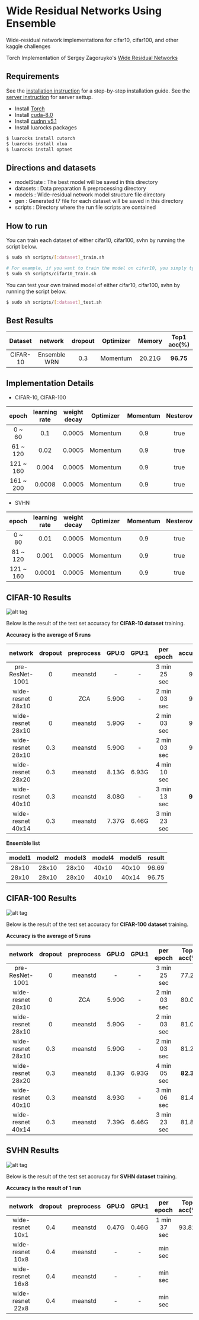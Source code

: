 # Wide Residual Networks Using Ensemble

Wide-residual network implementations for cifar10, cifar100, and other kaggle challenges

Torch Implementation of Sergey Zagoruyko's [Wide Residual Networks](https://arxiv.org/pdf/1605.07146v2.pdf)

## Requirements
See the [installation instruction](INSTALL.md) for a step-by-step installation guide.
See the [server instruction](SERVER.md) for server settup.
- Install [Torch](http://torch.ch/docs/getting-started.html)
- Install [cuda-8.0](https://developer.nvidia.com/cuda-downloads)
- Install [cudnn v5.1](https://developer.nvidia.com/cudnn)
- Install luarocks packages
```bash
$ luarocks install cutorch
$ luarocks install xlua
$ luarocks install optnet
```
## Directions and datasets
- modelState    : The best model will be saved in this directory
- datasets      : Data preparation & preprocessing directory
- models        : Wide-residual network model structure file directory
- gen           : Generated t7 file for each dataset will be saved in this directory
- scripts       : Directory where the run file scripts are contained

## How to run
You can train each dataset of either cifar10, cifar100, svhn by running the script below.
```bash
$ sudo sh scripts/[:dataset]_train.sh

# For example, if you want to train the model on cifar10, you simply type
$ sudo sh scripts/cifar10_train.sh
```

You can test your own trained model of either cifar10, cifar100, svhn by running the script below.
```bash
$ sudo sh scripts/[:dataset]_test.sh
```

## Best Results
|   Dataset   | network      | dropout | Optimizer| Memory | Top1 acc(%)|
|:-----------:|:------------:|:-------:|----------|:------:|:----------:|
| CIFAR-10    | Ensemble WRN |   0.3   | Momentum | 20.21G |  **96.75** |

## Implementation Details

* CIFAR-10, CIFAR-100

|   epoch   | learning rate |  weight decay | Optimizer | Momentum | Nesterov |
|:---------:|:-------------:|:-------------:|:---------:|:--------:|:--------:|
|   0 ~ 60  |      0.1      |     0.0005    | Momentum  |    0.9   |   true   |
|  61 ~ 120 |      0.02     |     0.0005    | Momentum  |    0.9   |   true   |
| 121 ~ 160 |     0.004     |     0.0005    | Momentum  |    0.9   |   true   |
| 161 ~ 200 |     0.0008    |     0.0005    | Momentum  |    0.9   |   true   |

* SVHN

|   epoch   | learning rate |  weight decay | Optimizer | Momentum | Nesterov |
|:---------:|:-------------:|:-------------:|:---------:|:--------:|:--------:|
|   0 ~ 80  |      0.01     |     0.0005    | Momentum  |    0.9   |   true   |
|  81 ~ 120 |     0.001     |     0.0005    | Momentum  |    0.9   |   true   |
| 121 ~ 160 |     0.0001    |     0.0005    | Momentum  |    0.9   |   true   |


## CIFAR-10 Results
 
![alt tag](IMAGES/cifar10_image.png)

Below is the result of the test set accuracy for **CIFAR-10 dataset** training.

**Accuracy is the average of 5 runs**

| network           | dropout | preprocess | GPU:0 | GPU:1 | per epoch    | accuracy(%) |
|:-----------------:|:-------:|:----------:|:-----:|:-----:|:------------:|:-----------:|
| pre-ResNet-1001   |    0    |   meanstd  |   -   |   -   | 3 min 25 sec |    95.08    |
| wide-resnet 28x10 |    0    |     ZCA    | 5.90G |   -   | 2 min 03 sec |    95.84    |
| wide-resnet 28x10 |    0    |   meanstd  | 5.90G |   -   | 2 min 03 sec |    96.01    |
| wide-resnet 28x10 |   0.3   |   meanstd  | 5.90G |   -   | 2 min 03 sec |    96.19    |
| wide-resnet 28x20 |   0.3   |   meanstd  | 8.13G | 6.93G | 4 min 10 sec |             |
| wide-resnet 40x10 |   0.3   |   meanstd  | 8.08G |   -   | 3 min 13 sec |  **96.26**  |
| wide-resnet 40x14 |   0.3   |   meanstd  | 7.37G | 6.46G | 3 min 23 sec |             |

**Ensemble list**

| model1 | model2 | model3 | model4 | model5 | result |
|:------:|:------:|:------:|:------:|:------:|:------:|
| 28x10  | 28x10  | 28x10  | 40x10  | 40x10  |  96.69 |
| 28x10  | 28x10  | 28x10  | 40x10  | 40x14  |  96.75 |

## CIFAR-100 Results

![alt tag](IMAGES/cifar100_image.png)

Below is the result of the test set accuracy for **CIFAR-100 dataset** training.

**Accuracy is the average of 5 runs**

| network           | dropout |  preprocess | GPU:0 | GPU:1 | per epoch    | Top1 acc(%)| Top5 acc(%) |
|:-----------------:|:-------:|:-----------:|:-----:|:-----:|:------------:|:----------:|:-----------:|
| pre-ResNet-1001   |    0    |   meanstd   |   -   |   -   | 3 min 25 sec |    77.29   |    93.44    |
| wide-resnet 28x10 |    0    |     ZCA     | 5.90G |   -   | 2 min 03 sec |    80.03   |    95.01    |
| wide-resnet 28x10 |    0    |   meanstd   | 5.90G |   -   | 2 min 03 sec |    81.01   |    95.44    |
| wide-resnet 28x10 |   0.3   |   meanstd   | 5.90G |   -   | 2 min 03 sec |    81.21   |    95.22    |
| wide-resnet 28x20 |   0.3   |   meanstd   | 8.13G | 6.93G | 4 min 05 sec |  **82.38** |  **96.06**  |
| wide-resnet 40x10 |   0.3   |   meanstd   | 8.93G |   -   | 3 min 06 sec |    81.47   |    95.65    |
| wide-resnet 40x14 |   0.3   |   meanstd   | 7.39G | 6.46G | 3 min 23 sec |    81.83   |    95.50    |

## SVHN Results

![alt tag](IMAGES/svhn_image.png)

Below is the result of the test set accrucay for **SVHN dataset** training.

**Accuracy is the result of 1 run**

| network           | dropout |  preprocess | GPU:0 | GPU:1 | per epoch    | Top1 acc(%)|
|:-----------------:|:-------:|:-----------:|:-----:|:-----:|:------------:|:----------:|
| wide-resnet 10x1  |   0.4   |   meanstd   | 0.47G | 0.46G | 1 min 37 sec |   93.815   |
| wide-resnet 10x8  |   0.4   |   meanstd   |   -   |   -   |   min    sec |            |
| wide-resnet 16x8  |   0.4   |   meanstd   |   -   |   -   |   min    sec |            | 
| wide-resnet 22x8  |   0.4   |   meanstd   |   -   |   -   |   min    sec |            |

